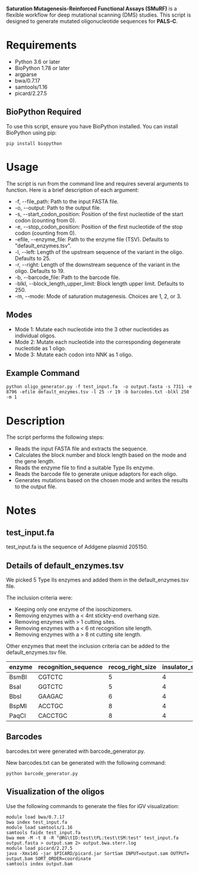 ﻿**Saturation Mutagenesis-Reinforced Functional Assays (SMuRF)** is a flexible workflow for deep mutational scanning (DMS) studies. This script is designed to generate mutated oligonucleotide sequences for **PALS-C**.

# Requirements

- Python 3.6 or later
- BioPython 1.78 or later
- argparse
- bwa/0.7.17
- samtools/1.16
- picard/2.27.5


## BioPython Required   

To use this script, ensure you have BioPython installed. You can install BioPython using pip:

    pip install biopython


# Usage

The script is run from the command line and requires several arguments to function. Here is a brief description of each argument:

- -f, --file_path: Path to the input FASTA file.
- -o, --output: Path to the output file.
- -s, --start_codon_position: Position of the first nucleotide of the start codon (counting from 0).
- -e, --stop_codon_position: Position of the first nucleotide of the stop codon (counting from 0).
- -efile, --enzyme_file: Path to the enzyme file (TSV). Defaults to "default_enzymes.tsv".
- -l, --left: Length of the upstream sequence of the variant in the oligo. Defaults to 25.
- -r, --right: Length of the downstream sequence of the variant in the oligo. Defaults to 19.
- -b, --barcode_file: Path to the barcode file.
- -blkl, --block_length_upper_limit: Block length upper limit. Defaults to 250.
- -m, --mode: Mode of saturation mutagenesis. Choices are 1, 2, or 3.

## Modes

- Mode 1: Mutate each nucleotide into the 3 other nucleotides as individual oligos.
- Mode 2: Mutate each nucleotide into the corresponding degenerate nucleotide as 1 oligo.
- Mode 3: Mutate each codon into NNK as 1 oligo.

## Example Command

    python oligo_generator.py -f test_input.fa  -o output.fasta -s 7311 -e 8796 -efile default_enzymes.tsv -l 25 -r 19 -b barcodes.txt -blkl 250 -m 1

# Description

The script performs the following steps:

- Reads the input FASTA file and extracts the sequence.
- Calculates the block number and block length based on the mode and the gene length.
- Reads the enzyme file to find a suitable Type IIs enzyme.
- Reads the barcode file to generate unique adaptors for each oligo.
- Generates mutations based on the chosen mode and writes the results to the output file.


# Notes

## test_input.fa

test_input.fa is the sequence of Addgene plasmid 205150.

## Details of default_enzymes.tsv

We picked 5 Type IIs enzymes and added them in the default_enzymes.tsv file.

The inclusion criteria were:

- Keeping only one enzyme of the isoschizomers.
- Removing enzymes with  a < 4nt stickty-end overhang size.
- Removing enzymes with > 1 cutting sites.
- Removing enzymes with a < 6 nt recognition site length.
- Removing enzymes with a > 8 nt cutting site length.

Other enzymes that meet the inclusion criteria can be added to the default_enzymes.tsv file.

|enzyme|recognition_sequence|recog_right_size|insulator_size
|-|-|-|-
|BsmBI|CGTCTC|5|4
|BsaI|GGTCTC|5|4
|BbsI|GAAGAC|6|4
|BspMI|ACCTGC|8|4
|PaqCI|CACCTGC|8|4

## Barcodes

barcodes.txt were generated with barcode_generator.py.

New barcodes.txt can be generated with the following command:

    python barcode_generator.py

## Visualization of the oligos

Use the following commands to generate the files for iGV visualization:

    module load bwa/0.7.17
    bwa index test_input.fa
    module load samtools/1.16
    samtools faidx test_input.fa
    bwa mem -M -t 8 -R "@RG\tID:test\tPL:test\tSM:test" test_input.fa output.fasta > output.sam 2> output.bwa.sterr.log
    module load picard/2.27.5
    java -Xmx14G -jar $PICARD/picard.jar SortSam INPUT=output.sam OUTPUT= output.bam SORT_ORDER=coordinate
    samtools index output.bam
